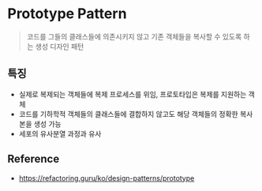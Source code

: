 # Prototype Pattern

> 코드를 그들의 클래스들에 의존시키지 않고 기존 객체들을 복사할 수 있도록 하는 생성 디자인 패턴

## 특징

-  실제로 복제되는 객체들에 복제 프로세스를 위임, 프로토타입은 복제를 지원하는 객체
-  코드를 기하학적 객체들의 클래스들에 결합하지 않고도 해당 객체들의 정확한 복사본을 생성 가능
-  세포의 유사분열 과정과 유사

## Reference

-  https://refactoring.guru/ko/design-patterns/prototype
